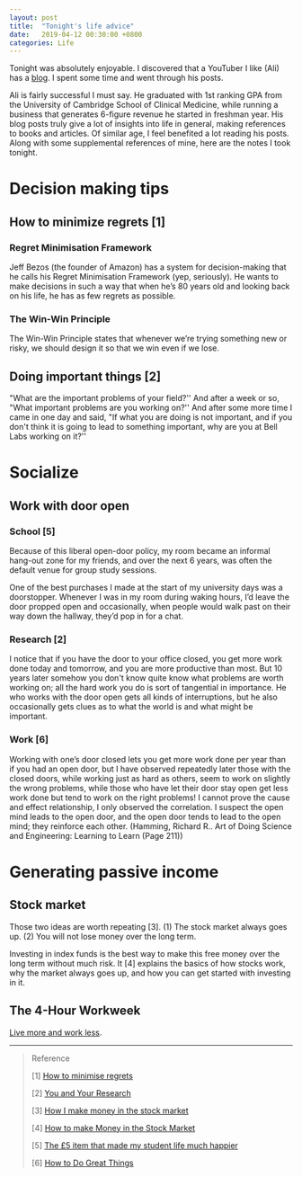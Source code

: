 ```yaml
---
layout: post
title:  "Tonight's life advice"
date:   2019-04-12 00:30:00 +0800
categories: Life
---
```


Tonight was absolutely enjoyable. I discovered that a YouTuber I like (Ali) has a [blog](https://aliabdaal.com/). I spent some time and went through his posts. 

Ali is fairly successful I must say. He graduated with 1st ranking GPA from the University of Cambridge School of Clinical Medicine, while running a business that generates 6-figure revenue he started in freshman year. His blog posts truly give a lot of insights into life in general, making references to books and articles. Of similar age, I feel benefited a lot reading his posts. Along with some supplemental references of mine, here are the notes I took tonight.

# Decision making tips

## How to minimize regrets [1]

### Regret Minimisation Framework 

Jeff Bezos (the founder of Amazon) has a system for decision-making that he calls his Regret Minimisation Framework (yep, seriously). He wants to make decisions in such a way that when he’s 80 years old and looking back on his life, he has as few regrets as possible. 



### The Win-Win Principle 

The Win-Win Principle states that whenever we’re trying something new or risky, we should design it so that we win even if we lose. 



## Doing important things [2] 

"What are  the important problems of your field?'' And after a week or so, "What important  problems are you working on?'' And after some more time I came in one day and  said, "If what you are doing is not important, and if you don't think it is  going to lead to something important, why are you at Bell Labs working on it?'' 



# Socialize

## Work with door open 

### School [5] 

Because of this liberal open-door policy, my room became an informal hang-out zone for my friends, and over the next 6 years, was often the default venue for group study sessions. 



One of the best purchases I made at the start of my university days was a doorstopper. Whenever I was in my room during waking hours, I’d leave the door propped open and occasionally, when people would walk past on their way down the hallway, they’d pop in for a chat. 



### Research [2] 

I notice that if you have the door to your office closed, you get more work done today and  tomorrow, and you are more productive than most. But 10 years later somehow you  don't know quite know what problems are worth working on; all the hard work you  do is sort of tangential in importance. He who works with the door open gets all  kinds of interruptions, but he also occasionally gets clues as to what the world  is and what might be important. 



### Work [6] 

Working with one’s door closed lets you get more work done per year than if you had an open door, but I have observed repeatedly later those with the closed doors, while working just as hard as others, seem to work on slightly the wrong problems, while those who have let their door stay open get less work done but tend to work on the right problems! I cannot prove the cause and effect relationship, I only observed the correlation. I suspect the open mind leads to the open door, and the open door tends to lead to the open mind; they reinforce each other. (Hamming, Richard R.. Art of Doing Science and Engineering: Learning to Learn (Page 211)) 

# Generating passive income

## Stock market 

Those two ideas are worth repeating [3]. (1) The stock market always goes up. (2) You will not lose money over the long term. 



Investing in index funds is the best way to make this free money over the long term without much risk. It [4] explains the basics of how stocks work, why the market always goes up, and how you can get started with investing in it. 



## The 4-Hour Workweek 

[Live more and work less](https://www.amazon.com/4-Hour-Workweek-Escape-Live-Anywhere/dp/0307465357). 



----

> Reference
>
> [1] [How to minimise regrets](https://aliabdaal.com/how-to-minimise-regrets/) 
>
> [2] [You and Your Research](http://www.cs.virginia.edu/~robins/YouAndYourResearch.html) 
>
> [3] [How I make money in the stock market](https://aliabdaal.com/how-i-make-money-in-the-stock-market/) 
>
> [4] [How to make Money in the Stock Market](https://www.mrmoneymustache.com/2011/05/18/how-to-make-money-in-the-stock-market/?utm_campaign=Ali%20Abdaal&utm_medium=email&utm_source=Revue%20newsletter) 
>
> [5] [The £5 item that made my student life much happier](https://aliabdaal.com/the-5-item-that-changed-my-university-experience/) 
>
> [6] [How to Do Great Things](https://fs.blog/2019/01/great-things/?utm_campaign=Ali%20Abdaal&utm_medium=email&utm_source=Revue%20newsletter) 

